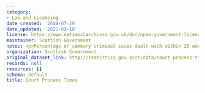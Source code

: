 ```yaml
---
category:
- Law and Licensing
date_created: '2014-07-29'
date_updated: '2021-03-10'
license: https://www.nationalarchives.gov.uk/doc/open-government-licence/version/3/
maintainer: Scottish Government
notes: <p>Percentage of summary criminal cases dealt with within 26 weeks.</p>
organization: Scottish Government
original_dataset_link: http://statistics.gov.scot/data/court-process-times
records: null
resources: []
schema: default
title: Court Process Times
---
```

